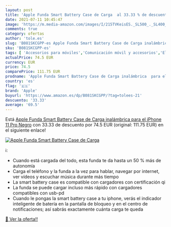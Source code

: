 ```yaml
---
layout: post
title: 'Apple Funda Smart Battery Case de Carga  al 33.33 % de descuento'
date: 2021-07-11 10:45:47
image: 'https://m.media-amazon.com/images/I/215TVKeisES._SL500_._SL400_.jpg'
comments: true
category: ofertas
author: 'tole.es'
slug: 'B081SKCGPP-es Apple Funda Smart Battery Case de Carga inalámbrica para...'
sku: 'B081SKCGPP-es'
tags: [ 'Accesorios para móviles','Comunicación móvil y accesorios','Electrónica','Fundas cartucheras para móviles','Fundas y carcasas para teléfonos móviles','apple','iphone', ]
actualPrice: 74.5 EUR
currency: EUR
price: 74.5
comparePrice: 111.75 EUR
prodname: 'Apple Funda Smart Battery Case de Carga inalámbrica  para el iPhone 11 Pro   Negro'
country: 'es'
flag: '🇪🇸'
brand: 'Apple'
buyurl: 'https://www.amazon.es/dp/B081SKCGPP/?tag=tolees-21'
descuento: '33.33'
average: '69.5'
---
```


Está [Apple Funda Smart Battery Case de Carga inalámbrica  para el iPhone 11 Pro   Negro](https://www.amazon.es/dp/B081SKCGPP/?tag=tolees-21) con 33.33 de descuento por 74.5 EUR (original: 111.75 EUR) en el siguiente enlace!

[![Apple Funda Smart Battery Case de Carga ](https://m.media-amazon.com/images/I/215TVKeisES._SL500_._SL400_.jpg)](https://www.amazon.es/dp/B081SKCGPP/?tag=tolees-21)

ℹ️:

- Cuando está cargada del todo, esta funda te da hasta un 50 % más de autonomía
- Carga el teléfono y la funda a la vez para hablar, navegar por internet, ver vídeos y escuchar música durante más tiempo
- La smart battery case es compatible con cargadores con certificación qi
- La funda se puede cargar incluso más rápido con cargadores compatibles con usb-pd
- Cuando le pongas la smart battery case a tu iphone, verás el indicador inteligente de batería en la pantalla de bloqueo y en el centro de notificaciones; así sabrás exactamente cuánta carga te queda

[🛒 Ver la oferta!!](https://www.amazon.es/dp/B081SKCGPP/?tag=tolees-21)

